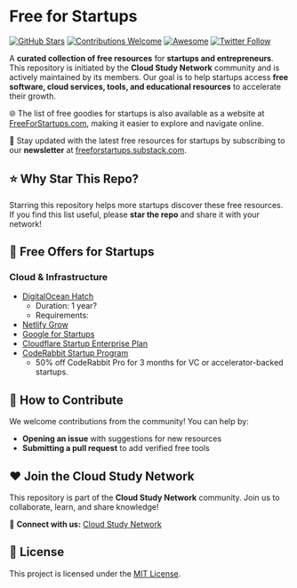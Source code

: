 # Free for Startups

[![GitHub Stars](https://img.shields.io/github/stars/cloudcommunity/Free-for-Startups?style=social)](https://github.com/cloudcommunity/Free-for-Startups/stargazers)
[![Contributions Welcome](https://img.shields.io/badge/contributions-welcome-brightgreen.svg)](https://github.com/cloudcommunity/Free-for-Startups/pulls)
[![Awesome](https://awesome.re/badge.svg)](https://awesome.re)
[![Twitter Follow](https://img.shields.io/twitter/follow/free4startups?style=social)](https://twitter.com/free4startups)

A **curated collection of free resources** for **startups and entrepreneurs**. This repository is initiated by the **Cloud Study Network** community and is actively maintained by its members. Our goal is to help startups access **free software, cloud services, tools, and educational resources** to accelerate their growth.

🌐 The list of free goodies for startups is also available as a website at [FreeForStartups.com](https://freeforstartups.com/), making it easier to explore and navigate online.

📰 Stay updated with the latest free resources for startups by subscribing to our **newsletter** at [freeforstartups.substack.com](https://freeforstartups.substack.com/).

## ⭐ Why Star This Repo?

Starring this repository helps more startups discover these free resources. If you find this list useful, please **star the repo** and share it with your network!

## 🎁 Free Offers for Startups

### Cloud & Infrastructure
- [DigitalOcean Hatch](https://www.digitalocean.com/hatch)
  - Duration: 1 year?
  - Requirements: 
- [Netlify Grow](https://www.netlify.com/grow-with-netlify/)
- [Google for Startups](https://inthecloud.withgoogle.com/startup/dl-cd.html)
- [Cloudflare Startup Enterprise Plan](https://blog.cloudflare.com/the-cloudflare-startup-enterprise-plan-helping-new-startups-bootstrap/)
- [CodeRabbit Startup Program](https://www.coderabbit.ai/startup-program)
  - 50% off CodeRabbit Pro for 3 months for VC or accelerator-backed startups.

## 🤝 How to Contribute

We welcome contributions from the community! You can help by:
- **Opening an issue** with suggestions for new resources
- **Submitting a pull request** to add verified free tools

## ❤️ Join the Cloud Study Network

This repository is part of the **Cloud Study Network** community. Join us to collaborate, learn, and share knowledge!

🔗 **Connect with us:** [Cloud Study Network](https://cloudstudy.net/)

## 📜 License

This project is licensed under the [MIT License](LICENSE.md).
